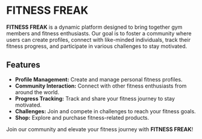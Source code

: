 # FITNESS FREAK

**FITNESS FREAK** is a dynamic platform designed to bring together gym members and fitness enthusiasts. Our goal is to foster a community where users can create profiles, connect with like-minded individuals, track their fitness progress, and participate in various challenges to stay motivated.

## Features

- **Profile Management:** Create and manage personal fitness profiles.
- **Community Interaction:** Connect with other fitness enthusiasts from around the world.
- **Progress Tracking:** Track and share your fitness journey to stay motivated.
- **Challenges:** Join and compete in challenges to reach your fitness goals.
- **Shop:** Explore and purchase fitness-related products.

Join our community and elevate your fitness journey with **FITNESS FREAK**!
